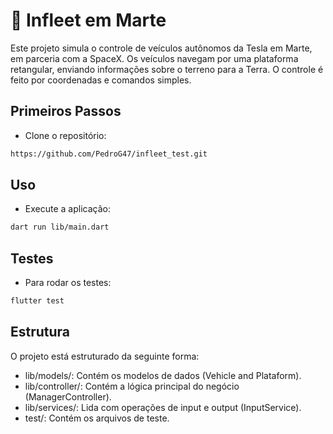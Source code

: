 # 🤖 Infleet em Marte

Este projeto simula o controle de veículos autônomos da Tesla em Marte, em parceria com a SpaceX. Os veículos navegam por uma plataforma retangular, enviando informações sobre o terreno para a Terra. O controle é feito por coordenadas e comandos simples.

## Primeiros Passos

- Clone o repositório:

```bash
https://github.com/PedroG47/infleet_test.git
```

## Uso

- Execute a aplicação:

```bash
dart run lib/main.dart
```

## Testes

- Para rodar os testes:

```bash
flutter test
```

## Estrutura
O projeto está estruturado da seguinte forma:

- lib/models/: Contém os modelos de dados (Vehicle and Plataform).
- lib/controller/: Contém a lógica principal do negócio (ManagerController).
- lib/services/: Lida com operações de input e output (InputService).
- test/: Contém os arquivos de teste.

